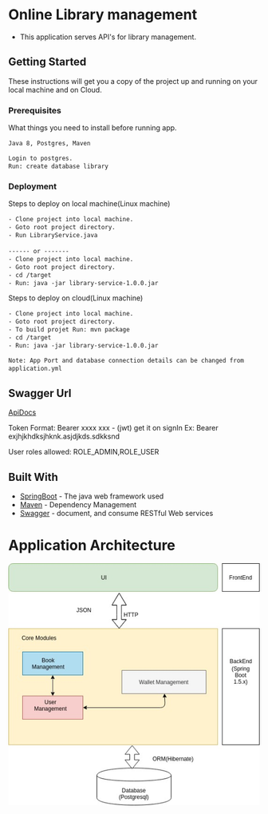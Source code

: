 # Online Library management

- This application serves API's for library management.

## Getting Started

These instructions will get you a copy of the project up and running on your local machine and on Cloud.

### Prerequisites

What things you need to install before running app.

```
Java 8, Postgres, Maven
```
```
Login to postgres.
Run: create database library
```
### Deployment

Steps to deploy on local machine(Linux machine)

```
- Clone project into local machine.
- Goto root project directory.
- Run LibraryService.java 

------ or -------
- Clone project into local machine.
- Goto root project directory.
- cd /target
- Run: java -jar library-service-1.0.0.jar

```

Steps to deploy on cloud(Linux machine)

```
- Clone project into local machine.
- Goto root project directory.
- To build projet Run: mvn package 
- cd /target
- Run: java -jar library-service-1.0.0.jar

```
```
Note: App Port and database connection details can be changed from application.yml
```

## Swagger Url

[ApiDocs](http://ec2-13-58-223-152.us-east-2.compute.amazonaws.com:8080/swagger-ui.html#/)

Token Format: Bearer xxxx
xxx - (jwt) get it on signIn
Ex: Bearer exjhjkhdksjhknk.asjdjkds.sdkksnd

User roles allowed: ROLE_ADMIN,ROLE_USER

## Built With

* [SpringBoot](https://spring.io/projects/spring-boot) - The java web framework used
* [Maven](https://maven.apache.org/) - Dependency Management
* [Swagger](https://swagger.io/) - document, and consume RESTful Web services

# Application Architecture

![alt text](https://github.com/utsav91092/library/blob/master/architecture.jpg)






